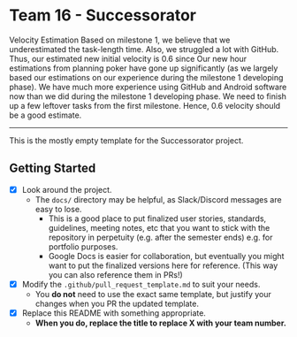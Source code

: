 # Team 16 - Successorator 
Velocity Estimation 
Based on milestone 1, we believe that we underestimated the task-length time. Also, we struggled a lot with GitHub. Thus, our estimated new initial velocity is 0.6 since 
Our new hour estimations from planning poker have gone up significantly (as we largely based our estimations on our experience during the milestone 1 developing phase). 
We have much more experience using GitHub and Android software now than we did during the milestone 1 developing phase. 
We need to finish up a few leftover tasks from the first milestone. 
Hence, 0.6 velocity should be a good estimate. 

---

This is the mostly empty template for the Successorator project.

## Getting Started

 - [X] Look around the project.
   - The `docs/` directory may be helpful, as Slack/Discord messages are easy to lose.
     - This is a good place to put finalized user stories, standards, guidelines, meeting notes, etc
       that you want to stick with the repository in perpetuity (e.g. after the semester ends) e.g.
       for portfolio purposes.
     - Google Docs is easier for collaboration, but eventually you might want to put the
       finalized versions here for reference. (This way you can also reference them in PRs!)
 - [X] Modify the `.github/pull_request_template.md` to suit your needs.
   - You **do not** need to use the exact same template, but justify your changes when you 
     PR the updated template.
 - [X] Replace this README with something appropriate.
   - **When you do, replace the title to replace X with your team number.**
